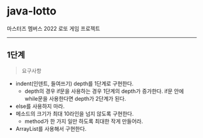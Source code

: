# java-lotto
마스터즈 멤버스 2022 로또 게임 프로젝트

___
## 1단계

> 요구사항 
- indent(인덴트, 들여쓰기) depth를 1단계로 구현한다.
  - depth의 경우 if문을 사용하는 경우 1단계의 depth가 증가한다. if문 안에 while문을 사용한다면 depth가 2단계가 된다.
- else를 사용하지 마라.
- 메소드의 크기가 최대 10라인을 넘지 않도록 구현한다.
  - method가 한 가지 일만 하도록 최대한 작게 만들어라.
- ArrayList를 사용해서 구현한다.

